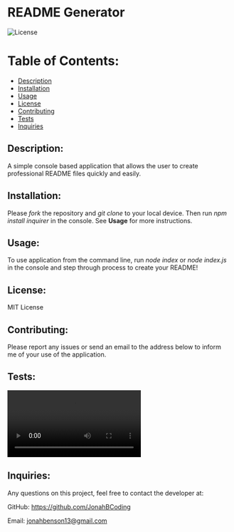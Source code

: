 

# <h1> README Generator</h1>

![License](https://img.shields.io/static/v1?label=License&message=MIT%20License&color=brightgreen)
    
# Table of Contents:
* [Description](#description)
* [Installation](#installation)
* [Usage](#usage)
* [License](#license)
* [Contributing](#contributing)
* [Tests](#tests)
* [Inquiries](#inquiries)
    
## Description:
    
A simple console based application that allows the user to create professional README files quickly and easily.
    
## Installation:
    
Please *fork* the repository and *git clone <repository>* to your local device. Then run *npm install inquirer* in the console. See **Usage** for more instructions.
    
## Usage:
    
To use application from the command line, run *node index* or *node index.js* in the console and step through process to create your README!
    
## License: 

MIT License
    
## Contributing:
    
Please report any issues or send an email to the address below to inform me of your use of the application.
    
## Tests:
![alt text](https://github.com/JonahBCoding/readme-generator/blob/master/media/Usagewebm_Trim.webm)

    
## Inquiries:
    
Any questions on this project, feel free to contact the developer at:
    
GitHub: <https://github.com/JonahBCoding>
    
Email: <jonahbenson13@gmail.com>


